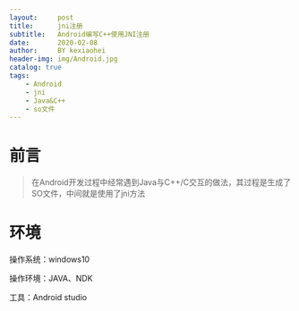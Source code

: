 ```yaml
---
layout:     post
title:      jni注册
subtitle:   Android编写C++使用JNI注册
date:       2020-02-08
author:     BY kexiaohei
header-img: img/Android.jpg
catalog: true
tags:
    - Android
    - jni
    - Java&C++
    - so文件
---
```

# 前言

>在Android开发过程中经常遇到Java与C++/C交互的做法，其过程是生成了SO文件，中间就是使用了jni方法

# 环境
操作系统：windows10

操作环境：JAVA、NDK

工具：Android studio



